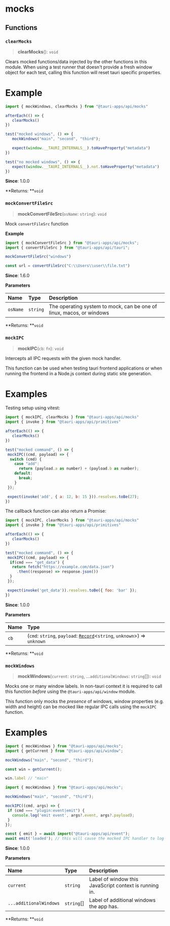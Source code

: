 # mocks

## Functions

### `clearMocks`

> **clearMocks**(): `void`

Clears mocked functions/data injected by the other functions in this module.
When using a test runner that doesn't provide a fresh window object for each test, calling this function will reset tauri specific properties.

# Example

```js
import { mockWindows, clearMocks } from "@tauri-apps/api/mocks"

afterEach(() => {
   clearMocks()
})

test("mocked windows", () => {
   mockWindows("main", "second", "third");

   expect(window.__TAURI_INTERNALS__).toHaveProperty("metadata")
})

test("no mocked windows", () => {
   expect(window.__TAURI_INTERNALS__).not.toHaveProperty("metadata")
})
```

**Since**: 1.0.0

**Returns: **`void`

### `mockConvertFileSrc`

> **mockConvertFileSrc**(`osName`: `string`): `void`

Mock `convertFileSrc` function

**Example**

```js
import { mockConvertFileSrc } from "@tauri-apps/api/mocks";
import { convertFileSrc } from "@tauri-apps/api/tauri";

mockConvertFileSrc("windows")

const url = convertFileSrc("C:\\Users\\user\\file.txt")
```

**Since**: 1.6.0

**Parameters**

| Name | Type | Description |
| :------ | :------ | :------ |
| `osName` | `string` | The operating system to mock, can be one of linux, macos, or windows |

**Returns: **`void`

### `mockIPC`

> **mockIPC**(`cb`: `fn`): `void`

Intercepts all IPC requests with the given mock handler.

This function can be used when testing tauri frontend applications or when running the frontend in a Node.js context during static site generation.

# Examples

Testing setup using vitest:
```js
import { mockIPC, clearMocks } from "@tauri-apps/api/mocks"
import { invoke } from "@tauri-apps/api/primitives"

afterEach(() => {
   clearMocks()
})

test("mocked command", () => {
 mockIPC((cmd, payload) => {
  switch (cmd) {
    case "add":
      return (payload.a as number) + (payload.b as number);
    default:
      break;
    }
 });

 expect(invoke('add', { a: 12, b: 15 })).resolves.toBe(27);
})
```

The callback function can also return a Promise:
```js
import { mockIPC, clearMocks } from "@tauri-apps/api/mocks"
import { invoke } from "@tauri-apps/api/primitives"

afterEach(() => {
   clearMocks()
})

test("mocked command", () => {
 mockIPC((cmd, payload) => {
  if(cmd === "get_data") {
   return fetch("https://example.com/data.json")
     .then((response) => response.json())
  }
 });

 expect(invoke('get_data')).resolves.toBe({ foo: 'bar' });
})
```

**Since**: 1.0.0

**Parameters**

| Name | Type |
| :------ | :------ |
| `cb` | (`cmd`: `string`, `payload`: [`Record`]( https://www.typescriptlang.org/docs/handbook/utility-types.html#recordkeys-type )<`string`, `unknown`\>) => `unknown` |

**Returns: **`void`

### `mockWindows`

> **mockWindows**(`current`: `string`, ...`additionalWindows`: `string`[]): `void`

Mocks one or many window labels.
In non-tauri context it is required to call this function *before* using the `@tauri-apps/api/window` module.

This function only mocks the *presence* of windows,
window properties (e.g. width and height) can be mocked like regular IPC calls using the `mockIPC` function.

# Examples

```js
import { mockWindows } from "@tauri-apps/api/mocks";
import { getCurrent } from "@tauri-apps/api/window";

mockWindows("main", "second", "third");

const win = getCurrent();

win.label // "main"
```

```js
import { mockWindows } from "@tauri-apps/api/mocks";

mockWindows("main", "second", "third");

mockIPC((cmd, args) => {
 if (cmd === "plugin:event|emit") {
   console.log('emit event', args?.event, args?.payload);
 }
});

const { emit } = await import("@tauri-apps/api/event");
await emit('loaded'); // this will cause the mocked IPC handler to log to the console.
```

**Since**: 1.0.0

**Parameters**

| Name | Type | Description |
| :------ | :------ | :------ |
| `current` | `string` | Label of window this JavaScript context is running in. |
| `...additionalWindows` | `string`[] | Label of additional windows the app has. |

**Returns: **`void`
